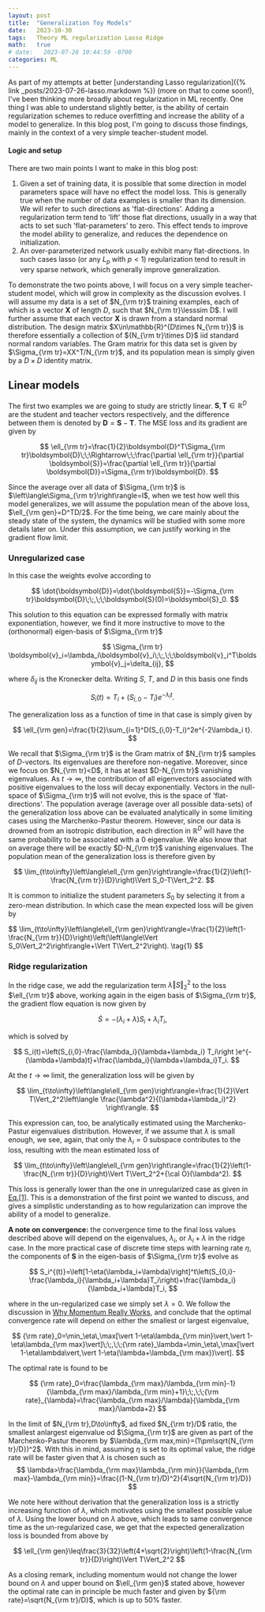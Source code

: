 ```yaml
---
layout: post
title:  "Generalization Toy Models"
date:   2023-10-30
tags:   Theory ML regularization Lasso Ridge
math:   true
# date:   2023-07-26 10:44:59 -0700
categories: ML
---
```

As part of my attempts at better [understanding Lasso regularization]({% link _posts/2023-07-26-lasso.markdown %}) (more on that to come soon!), I've been thinking more broadly about regularization in ML recently. One thing I was able to understand slightly better, is the ability of certain regularization schemes to reduce overfitting and increase the ability of a model to generalize. In this blog post, I'm going to discuss those findings, mainly in the context of a very simple teacher-student model.

#### Logic and setup

There are two main points I want to make in this blog post:
1. Given a set of training data, it is possible that some direction in model parameters space will have no effect the model loss. This is generally true when the number of data examples is smaller than its dimension. We will refer to such directions as 'flat-directions'. Adding a regularization term tend to 'lift' those flat directions, usually in a way that acts to set such 'flat-parameters' to zero. This effect tends to improve the model ability to generalize, and reduces the dependence on initialization. 
2. An over-parameterized network usually exhibit many flat-directions. In such cases lasso (or any $L_p$ with $p<1$) regularization tend to result in very sparse network, which generally improve generalization. 

To demonstrate the two points above, I will focus on a very simple teacher-student model, which will grow in complexity as the discussion evolves. I will assume my data is a set of $N_{\rm tr}$ training examples, each of which is a vector $\boldsymbol{X}$ of length $D$, such that $N_{\rm tr}\lesssim D$. I will further assume that each vector $\boldsymbol{X}$ is drawn from a standard normal distribution. The design matrix $X\in\mathbb{R}^{D\times N_{\rm tr}}$ is therefore essentially a collection of ${N_{\rm tr}\times D}$ iid standard normal random variables. The Gram matrix for this data set is given by $\Sigma_{\rm tr}=XX^T/N_{\rm tr}$, and its population mean is simply given by a $D\times D$ identity matrix.

## Linear models
The first two examples we are going to study are strictly linear.  $\boldsymbol{S},\boldsymbol{T}\in\mathbb{R}^D$ are the student and teacher vectors respectively, and the difference between them is denoted by $\boldsymbol{D}=\boldsymbol{S}-\boldsymbol{T}$. The MSE loss and its gradient are given by

$$
    \ell_{\rm tr}=\frac{1}{2}\boldsymbol{D}^T\Sigma_{\rm tr}\boldsymbol{D}\;\;\Rightarrow\;\;\frac{\partial \ell_{\rm tr}}{\partial \boldsymbol{S}}=\frac{\partial \ell_{\rm tr}}{\partial \boldsymbol{D}}=\Sigma_{\rm tr}\boldsymbol{D}.
$$

Since the average over all data of $\Sigma_{\rm tr}$ is $\left\langle\Sigma_{\rm tr}\right\rangle=I$, when we test how well this model generalizes, we will assume the population mean of the above loss, $\ell_{\rm gen}=D^TD/2$. For the time being, we care mainly about the steady state of the system, the dynamics will be studied with some more details later on. Under this assumption, we can justify working in the gradient flow limit. 


### Unregularized case

In this case the weights evolve according to 

$$
    \dot{\boldsymbol{D}}=\dot{\boldsymbol{S}}=-\Sigma_{\rm tr}\boldsymbol{D}\;\;,\;\;\boldsymbol{S}(0)=\boldsymbol{S}_0.
$$

This solution to this equation can be expressed formally with matrix exponentiation, however, we find it more instructive to move to the (orthonormal) eigen-basis of $\Sigma_{\rm tr}$

$$
    \Sigma_{\rm tr} \boldsymbol{v}_i=\lambda_i\boldsymbol{v}_i\;\;,\;\;\boldsymbol{v}_i^T\boldsymbol{v}_j=\delta_{ij},
$$

where $\delta_{ij}$ is the Kronecker delta. Writing $S$, $T$, and $D$ in this basis one finds

$$
    S_{i}(t)=T_i+(S_{i,0}-T_i)e^{-\lambda_i t}.
$$

The generalization loss as a function of time in that case is simply given by

$$
    \ell_{\rm gen}=\frac{1}{2}\sum_{i=1}^D(S_{i,0}-T_i)^2e^{-2\lambda_i t}.
$$

We recall that $\Sigma_{\rm tr}$ is the Gram matrix of $N_{\rm tr}$ samples of $D$-vectors. Its eigenvalues are therefore non-negative. Moreover, since we focus on $N_{\rm tr}<D$, it has at least $D-N_{\rm tr}$ vanishing eigenvalues. As $t\to\infty$, the contribution of all eigenvectors associated with positive eigenvalues to the loss will decay exponentially. Vectors in the null-space of $\Sigma_{\rm tr}$ will not evolve, this is the space of 'flat-directions'. The population average (average over all possible data-sets) of the generalization loss above can be evaluated analytically in some limiting cases using the Marchenko-Pastur theorem. However, since our data is drowned from an isotropic distribution, each direction in $\mathbb{R}^D$ will have the same probability to be associated with a $0$ eigenvalue. We also know that on average there will be exactly $D-N_{\rm tr}$ vanishing eigenvalues. The population mean of the generalization loss is therefore given by

$$
    \lim_{t\to\infty}\left\langle\ell_{\rm gen}\right\rangle=\frac{1}{2}\left(1-\frac{N_{\rm tr}}{D}\right)\Vert S_0-T\Vert_2^2.
$$

It is common to initialize the student parameters $S_0$ by selecting it from a zero-mean distribution. In which case the mean expected loss will be given by

<div id="eq_free_loss">
$$
    \lim_{t\to\infty}\left\langle\ell_{\rm gen}\right\rangle=\frac{1}{2}\left(1-\frac{N_{\rm tr}}{D}\right)\left(\left\langle\Vert S_0\Vert_2^2\right\rangle+\Vert T\Vert_2^2\right). \tag{1}
$$
</div>


### Ridge regularization
In the ridge case, we add the regularization term $\lambda\Vert S\Vert_2^2$ to the loss $\ell_{\rm tr}$ above, working again in the eigen basis of $\Sigma_{\rm tr}$, the gradient flow equation is now given by

$$
    \dot{S}=-(\lambda_i+\lambda)S_i+\lambda_iT_i,
$$

which is solved by

$$
    S_i(t)=\left(S_{i,0}-\frac{\lambda_i}{\lambda+\lambda_i} T_i\right )e^{-(\lambda+\lambda)t}+\frac{\lambda_i}{\lambda+\lambda_i}T_i.
$$

At the $t\to\infty$ limit, the generalization loss will be given by

$$
    \lim_{t\to\infty}\left\langle\ell_{\rm gen}\right\rangle=\frac{1}{2}\Vert T\Vert_2^2\left\langle \frac{\lambda^2}{(\lambda+\lambda_i)^2} \right\rangle.
$$

This expression can, too, be analytically estimated using the Marchenko-Pastur eigenvalues distribution. However, if we assume that $\lambda$ is small enough, we see, again, that only the $\lambda_i=0$ subspace contributes to the loss, resulting with the mean estimated loss of

$$
    \lim_{t\to\infty}\left\langle\ell_{\rm gen}\right\rangle=\frac{1}{2}\left(1-\frac{N_{\rm tr}}{D}\right)\Vert T\Vert_2^2+{\cal O}(\lambda^2).
$$

This loss is generally lower than the one in unregularized case as given in [Eq.[1]](#eq_free_loss). This is a demonstration of the first point we wanted to discuss, and gives a simplistic understanding as to how regularization can improve the ability of a model to generalize.

**A note on convergence:** the convergence time to the final loss values described above will depend on the eigenvalues, $\lambda_i$, or $\lambda_i+\lambda$ in the ridge case. In the more practical case of discrete time steps with learning rate $\eta$, the components of $\boldsymbol{S}$ in the eigen-basis of $\Sigma_{\rm tr}$  evolve as

$$
    S_i^{(t)}=\left[1-\eta(\lambda_i+\lambda)\right]^t\left(S_{0,i}-\frac{\lambda_i}{\lambda_i+\lambda}T_i\right)+\frac{\lambda_i}{\lambda_i+\lambda}T_i,
$$

where in the un-regularized case we simply set $\lambda=0$. We follow the discussion in [Why Momentum Really Works](https://distill.pub/2017/momentum/), and conclude that the optimal convergence rate will depend on either the smallest or largest eigenvalue, 

$$
    {\rm rate}_0=\min_\eta\,\max[\vert 1-\eta\lambda_{\rm min}\vert,\vert 1-\eta\lambda_{\rm max}\vert]\;\;,\;\;{\rm rate}_\lambda=\min_\eta\,\max[\vert 1-\eta\lambda\vert,\vert 1-\eta(\lambda+\lambda_{\rm max})\vert].
$$

The optimal rate is found to be

$$
    {\rm rate}_0=\frac{\lambda_{\rm max}/\lambda_{\rm min}-1}{\lambda_{\rm max}/\lambda_{\rm min}+1}\;\;,\;\;{\rm rate}_{\lambda}=\frac{\lambda_{\rm max}/\lambda}{\lambda_{\rm max}/\lambda+2}
$$

In the limit of $N_{\rm tr},D\to\infty$, ad fixed $N_{\rm tr}/D$ ratio, the smallest anlargest eigenvalue od $\Sigma_{\rm tr}$ are given as part of the Marchenko-Pastur theorem by $\lambda_{\rm max,min}=(1\pm\sqrt{N_{\rm tr}/D})^2$. With this in mind, assuming $\eta$ is set to its optimal value, the ridge rate will be faster given that $\lambda$ is chosen such as
$$
    \lambda>\frac{\lambda_{\rm max}\lambda_{\rm min}}{\lambda_{\rm max}-\lambda_{\rm min}}=\frac{(1-N_{\rm tr}/D)^2}{4\sqrt{N_{\rm tr}/D}}
$$

We note here without derivation that the generalization loss is a strictly increasing function of $\lambda$, which motivates using the smallest possible value of $\lambda$. Using the lower bound on $\lambda$ above, which leads to same convergence time as the un-regularized case, we get that the expected generalization loss is bounded from above by

$$
    \ell_{\rm gen}\leq\frac{3}{32}\left(4+\sqrt{2}\right)\left(1-\frac{N_{\rm tr}}{D}\right)\Vert T\Vert_2^2
$$

As a closing remark, including momentum would not change the lower bound on $\lambda$ and upper bound on $\ell_{\rm gen}$ stated above, however the optimal rate can in principle be much faster and given by ${\rm rate}=\sqrt{N_{\rm tr}/D}$, which is up to $50\%$ faster.